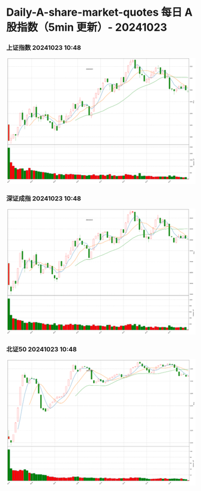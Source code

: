 
# Daily-A-share-market-quotes 每日 A 股指数（5min 更新）- 20241023

### 上证指数 20241023 10:48
![](./fig/2024/10/20241023-sh000001.png)

### 深证成指 20241023 10:48
![](./fig/2024/10/20241023-sz399001.png)

### 北证50 20241023 10:48
![](./fig/2024/10/20241023-bj899050.png)
